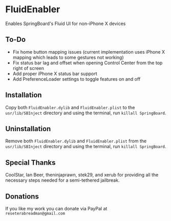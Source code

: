 # FluidEnabler
Enables SpringBoard's Fluid UI for non-iPhone X devices

## To-Do
- Fix home button mapping issues (current implementation uses iPhone X mapping which leads to some gestures not working)
- Fix status bar lag and offset when opening Control Center from the top right of screen
- Add proper iPhone X status bar support
- Add PreferenceLoader settings to toggle features on and off

## Installation
Copy both ```FluidEnabler.dylib``` and ```FluidEnabler.plist``` to the 
```usr/lib/SBInject``` directory and using the terminal, run ```killall SpringBoard```.

## Uninstallation
Remove both ```FluidEnabler.dylib``` and ```FluidEnabler.plist``` from the
```usr/lib/SBInject``` directory and using the terminal, run ```killall SpringBoard```.

## Special Thanks
CoolStar, Ian Beer, theninjaprawn, stek29, and xerub for providing
all the necessary steps needed for a semi-tethered jailbreak.

## Donations
If you like my work you can donate via PayPal at ```reseterabreadman@gmail.com```
